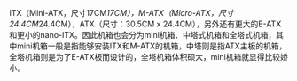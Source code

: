 ITX（Mini-ATX，尺寸17CM*17CM），M-ATX（Micro-ATX，尺寸24.4CM*24.4CM），ATX（尺寸：30.5CM x 24.4CM），另外还有更大的E-ATX和更小的nano-ITX。因此机箱也会分为mini机箱、中塔式机箱和全塔式机箱，其中mini机箱一般是指能够安装ITX和M-ATX的机箱，中塔则是指ATX主板的机箱，全塔机箱则是为了E-ATX板而设计的，全塔机箱体积硕大，mini机箱就显得比较娇小。